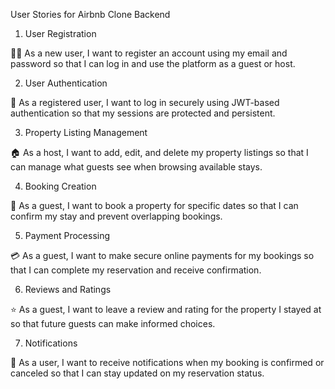 User Stories for Airbnb Clone Backend
1. User Registration

🧍‍♂️ As a new user, I want to register an account using my email and password so that I can log in and use the platform as a guest or host.

2. User Authentication

🔐 As a registered user, I want to log in securely using JWT-based authentication so that my sessions are protected and persistent.

3. Property Listing Management

🏠 As a host, I want to add, edit, and delete my property listings so that I can manage what guests see when browsing available stays.

4. Booking Creation

📅 As a guest, I want to book a property for specific dates so that I can confirm my stay and prevent overlapping bookings.

5. Payment Processing

💳 As a guest, I want to make secure online payments for my bookings so that I can complete my reservation and receive confirmation.

6. Reviews and Ratings

⭐ As a guest, I want to leave a review and rating for the property I stayed at so that future guests can make informed choices.

7. Notifications

🔔 As a user, I want to receive notifications when my booking is confirmed or canceled so that I can stay updated on my reservation status.